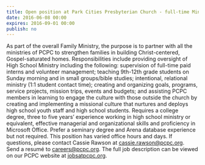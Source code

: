 ```yaml
---
title: Open position at Park Cities Presbyterian Church - full-time Ministry Leader to High School
date: 2016-06-08 00:00
expires: 2016-09-01 00:00
publish: no
---
```


As part of the overall Family Ministry, the purpose is to partner with all the ministries of PCPC to strengthen families in building Christ-centered, Gospel-saturated homes. Responsibilities include providing oversight of High School Ministry including the following: supervision of full-time paid interns and volunteer management; teaching 9th-12th grade students on Sunday morning and in small groups/bible studies; intentional, relational ministry (1:1 student contact time); creating and organizing goals, programs, service projects, mission trips, events and budgets; and assisting PCPC members in learning to engage the culture with those outside the church by creating and implementing a missional culture that nurtures and deploys high school youth staff and high school students. Requires a college degree, three to five years’ experience working in high school ministry or equivalent, effective managerial and organizational skills and proficiency in Microsoft Office.  Prefer a seminary degree and Arena database experience but not required. This position has varied office hours and days. If questions, please contact Cassie Rawson at <cassie.rawson@pcpc.org>.  Send a resum&#233; to <careers@pcpc.org>.  The full job description can be viewed on our PCPC website at [jobsatpcpc.org](http://jobsatpcpc.org).

